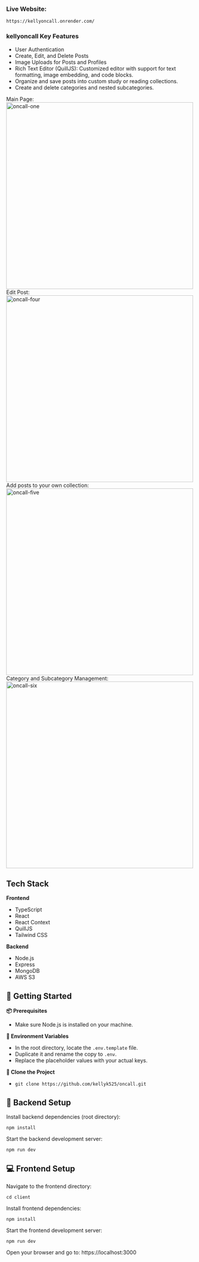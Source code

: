 ### Live Website:

`https://kellyoncall.onrender.com/`

### kellyoncall Key Features

- User Authentication
- Create, Edit, and Delete Posts
- Image Uploads for Posts and Profiles
- Rich Text Editor (QuillJS): Customized editor with support for text formatting, image embedding, and code blocks.
- Organize and save posts into custom study or reading collections.
- Create and delete categories and nested subcategories.

Main Page:
<img width="500" alt="oncall-one" src="https://github.com/user-attachments/assets/579033ed-4ae5-4af6-8586-61272b52cbd1" />
Edit Post:
<img width="500" alt="oncall-four" src="https://github.com/user-attachments/assets/2c59a2f3-93c8-4ae1-b979-6e0354b7ea00" />
Add posts to your own collection:
<img width="500" alt="oncall-five" src="https://github.com/user-attachments/assets/00b0cced-5f7e-4ab9-a09e-c72cb9217f4b" />
Category and Subcategory Management:
<img width="500" alt="oncall-six" src="https://github.com/user-attachments/assets/16154b75-6fe7-4786-a749-c1481037a53b" />

## Tech Stack

**Frontend**

- TypeScript
- React
- React Context
- QuillJS
- Tailwind CSS

**Backend**

- Node.js
- Express
- MongoDB
- AWS S3

## 🚀 Getting Started

**📦 Prerequisites**

- Make sure Node.js is installed on your machine.

**🔐 Environment Variables**

- In the root directory, locate the `.env.template` file.
- Duplicate it and rename the copy to `.env`.
- Replace the placeholder values with your actual keys.

**📁 Clone the Project**

- `git clone https://github.com/kellyk525/oncall.git`

## 🔧 Backend Setup

Install backend dependencies (root directory):

`npm install`

Start the backend development server:

`npm run dev`

## 💻 Frontend Setup

Navigate to the frontend directory:

`cd client`

Install frontend dependencies:

`npm install`

Start the frontend development server:

`npm run dev`

Open your browser and go to:
https://localhost:3000

